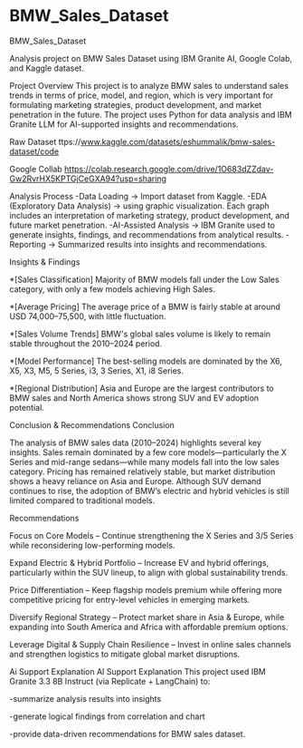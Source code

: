 # BMW_Sales_Dataset
BMW_Sales_Dataset

Analysis project on BMW Sales Dataset using IBM Granite AI, Google Colab, and Kaggle dataset.

Project Overview
This project is to analyze BMW sales to understand sales trends in terms of price, model, and region, which is very important for formulating marketing strategies, product development, and market penetration in the future.
The project uses Python for data analysis and IBM Granite LLM for AI-supported insights and recommendations.

Raw Dataset 
ttps://www.kaggle.com/datasets/eshummalik/bmw-sales-dataset/code

Google Collab
https://colab.research.google.com/drive/1O683dZZdav-Gw2RvrHX5KPTGjCeGXA94?usp=sharing 

Analysis Process
-Data Loading → Import dataset from Kaggle.
-EDA (Exploratory Data Analysis) → using graphic visualization. Each graph includes an interpretation of marketing strategy, product development, and future market penetration.
-AI-Assisted Analysis → IBM Granite used to generate insights, findings, and recommendations from analytical results.
-Reporting → Summarized results into insights and recommendations.

Insights & Findings

*[Sales Classification] Majority of BMW models fall under the Low Sales category, with only a few models achieving High Sales.

*[Average Pricing] The average price of a BMW is fairly stable at around USD 74,000–75,500, with little fluctuation.

*[Sales Volume Trends] BMW's global sales volume is likely to remain stable throughout the 2010–2024 period.

*[Model Performance] The best-selling models are dominated by the X6, X5, X3, M5, 5 Series, i3, 3 Series, X1, i8 Series.

*[Regional Distribution] Asia and Europe are the largest contributors to BMW sales and North America shows strong SUV and EV adoption potential.


Conclusion & Recommendations
Conclusion

The analysis of BMW sales data (2010–2024) highlights several key insights. Sales remain dominated by a few core models—particularly the X Series and mid-range sedans—while many models fall into the low sales category. Pricing has remained relatively stable, but market distribution shows a heavy reliance on Asia and Europe. Although SUV demand continues to rise, the adoption of BMW’s electric and hybrid vehicles is still limited compared to traditional models.

Recommendations

Focus on Core Models – Continue strengthening the X Series and 3/5 Series while reconsidering low-performing models.

Expand Electric & Hybrid Portfolio – Increase EV and hybrid offerings, particularly within the SUV lineup, to align with global sustainability trends.

Price Differentiation – Keep flagship models premium while offering more competitive pricing for entry-level vehicles in emerging markets.

Diversify Regional Strategy – Protect market share in Asia & Europe, while expanding into South America and Africa with affordable premium options.

Leverage Digital & Supply Chain Resilience – Invest in online sales channels and strengthen logistics to mitigate global market disruptions.

Ai Support Explanation
AI Support Explanation This project used IBM Granite 3.3 8B Instruct (via Replicate + LangChain) to:

-summarize analysis results into insights

-generate logical findings from correlation and chart 

-provide data-driven recommendations for BMW sales dataset.
